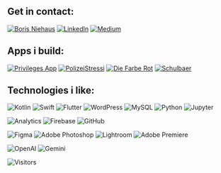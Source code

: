 ## Get in contact:
[![Boris Niehaus](https://img.shields.io/badge/Website-borisniehaus.de-0077B5?style=for-the-badge)](https://borisniehaus.de)
[![LinkedIn](https://img.shields.io/badge/LinkedIn-linkedin.com/bo--niehaus-0077B5?style=for-the-badge&logo=linkedin)](https://linkedin.com/bo-niehaus)
[![Medium](https://img.shields.io/badge/Medium-medium.com/@bo.niehaus-0077B5?style=for-the-badge&logo=medium)](https://medium.com/@bo.niehaus)

## Apps i build:
[![Privileges App](https://img.shields.io/badge/Privileges_App-6A5ACD?style=for-the-badge)](https://privileges.app)
[![PolizeiStressi](https://img.shields.io/badge/PolizeiStressi-556B2F?style=for-the-badge)](https://polizeistressi.de)
[![Die Farbe Rot](https://img.shields.io/badge/Die_Farbe_Rot-FF4500?style=for-the-badge)](https://borisniehaus.de/diefarberot/)
[![Schulbaer](https://img.shields.io/badge/Schulbaer-1E90FF?style=for-the-badge)](https://borisniehaus.de/schulbaer/)

## Technologies i like:
![Kotlin](https://img.shields.io/badge/Kotlin-0095D5?style=for-the-badge&logo=kotlin)
![Swift](https://img.shields.io/badge/Swift-FA7343?style=for-the-badge&logo=swift)
![Flutter](https://img.shields.io/badge/Flutter-02569B?style=for-the-badge&logo=flutter)
![WordPress](https://img.shields.io/badge/WordPress-21759B?style=for-the-badge&logo=wordpress)
![MySQL](https://img.shields.io/badge/MySQL-4479A1?style=for-the-badge&logo=mysql)
![Python](https://img.shields.io/badge/Python-3776AB?style=for-the-badge&logo=python)
![Jupyter](https://img.shields.io/badge/Jupyter-F37626?style=for-the-badge&logo=jupyter)

![Analytics](https://img.shields.io/badge/Analytics-E37400?style=for-the-badge&logo=google-analytics)
![Firebase](https://img.shields.io/badge/Firebase-FFCA28?style=for-the-badge&logo=firebase)
![GitHub](https://img.shields.io/badge/GitHub-181717?style=for-the-badge&logo=github)

![Figma](https://img.shields.io/badge/Figma-F24E1E?style=for-the-badge&logo=figma)
![Adobe Photoshop](https://img.shields.io/badge/Adobe%20Photoshop-31A8FF?style=for-the-badge&logo=adobe-photoshop)
![Lightroom](https://img.shields.io/badge/Lightroom-31A8FF?style=for-the-badge&logo=adobe-lightroom)
![Adobe Premiere](https://img.shields.io/badge/Adobe%20Premiere-9999FF?style=for-the-badge&logo=adobe-premiere-pro)

![OpenAI](https://img.shields.io/badge/OpenAI-412991?style=for-the-badge&logo=openai)
![Gemini](https://img.shields.io/badge/Gemini-00DCFA?style=for-the-badge&logo=google)

![Visitors](https://img.shields.io/badge/Visitors-3426-blue?style=for-the-badge)
